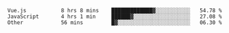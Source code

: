 <!--START_SECTION:waka-->

```text
Vue.js           8 hrs 8 mins    █████████████▓░░░░░░░░░░░   54.78 %
JavaScript       4 hrs 1 min     ██████▓░░░░░░░░░░░░░░░░░░   27.08 %
Other            56 mins         █▓░░░░░░░░░░░░░░░░░░░░░░░   06.30 %
```

<!--END_SECTION:waka-->
